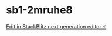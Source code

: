 # sb1-2mruhe8

[Edit in StackBlitz next generation editor ⚡️](https://stackblitz.com/~/github.com/Zanbraha1/sb1-2mruhe8)